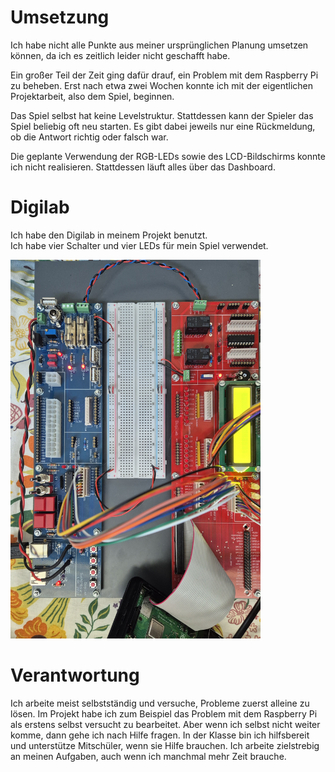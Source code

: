 # Umsetzung

Ich habe nicht alle Punkte aus meiner ursprünglichen Planung umsetzen können, da ich es zeitlich leider nicht geschafft habe.

Ein großer Teil der Zeit ging dafür drauf, ein Problem mit dem Raspberry Pi zu beheben. Erst nach etwa zwei Wochen konnte ich mit der eigentlichen Projektarbeit, also dem Spiel, beginnen.

Das Spiel selbst hat keine Levelstruktur. Stattdessen kann der Spieler das Spiel beliebig oft neu starten. Es gibt dabei jeweils nur eine Rückmeldung, ob die Antwort richtig oder falsch war.

Die geplante Verwendung der RGB-LEDs sowie des LCD-Bildschirms konnte ich nicht realisieren. Stattdessen läuft alles über das Dashboard.

# Digilab

Ich habe den Digilab in meinem Projekt benutzt.  
Ich habe vier Schalter und vier LEDs für mein Spiel verwendet.

<img src="digilab.jpg" alt="Digilab" width="400">

# Verantwortung

Ich arbeite meist selbstständig und versuche, Probleme zuerst alleine zu lösen. Im Projekt habe ich zum Beispiel das Problem mit dem Raspberry Pi als erstens selbst versucht zu bearbeitet. Aber wenn ich selbst nicht weiter komme, dann gehe ich nach Hilfe fragen.
In der Klasse bin ich hilfsbereit und unterstütze Mitschüler, wenn sie Hilfe brauchen.
Ich arbeite zielstrebig an meinen Aufgaben, auch wenn ich manchmal mehr Zeit brauche.

